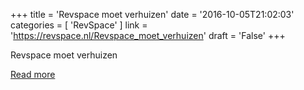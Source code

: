 +++
title = 'Revspace moet verhuizen'
date = '2016-10-05T21:02:03'
categories = [ 
 'RevSpace' 
] 
link = 'https://revspace.nl/Revspace_moet_verhuizen'
draft = 'False'
+++

<div class="mw-content-ltr mw-parser-output" dir="ltr" lang="en-GB"><p><a class="mw-selflink selflink">Revspace moet verhuizen</a>
</p></div>

[Read more](https://revspace.nl/Revspace_moet_verhuizen)